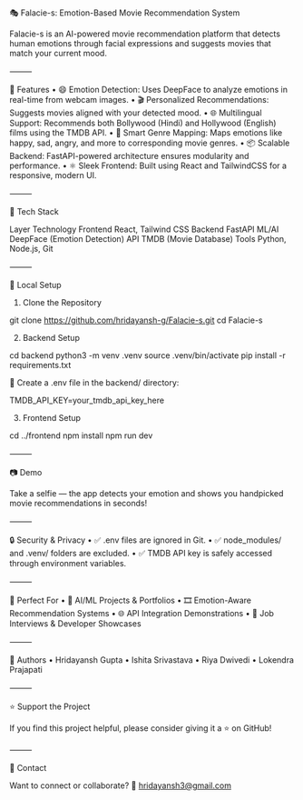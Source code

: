 🎭 Falacie-s: Emotion-Based Movie Recommendation System

Falacie-s is an AI-powered movie recommendation platform that detects human emotions through facial expressions and suggests movies that match your current mood.

⸻

🚀 Features
	•	😄 Emotion Detection: Uses DeepFace to analyze emotions in real-time from webcam images.
	•	🎬 Personalized Recommendations: Suggests movies aligned with your detected mood.
	•	🌐 Multilingual Support: Recommends both Bollywood (Hindi) and Hollywood (English) films using the TMDB API.
	•	🧠 Smart Genre Mapping: Maps emotions like happy, sad, angry, and more to corresponding movie genres.
	•	📦 Scalable Backend: FastAPI-powered architecture ensures modularity and performance.
	•	⚛️ Sleek Frontend: Built using React and TailwindCSS for a responsive, modern UI.

⸻

🧪 Tech Stack

Layer	Technology
Frontend	React, Tailwind CSS
Backend	FastAPI
ML/AI	DeepFace (Emotion Detection)
API	TMDB (Movie Database)
Tools	Python, Node.js, Git


⸻

🔧 Local Setup

1. Clone the Repository

git clone https://github.com/hridayansh-g/Falacie-s.git
cd Falacie-s

2. Backend Setup

cd backend
python3 -m venv .venv
source .venv/bin/activate
pip install -r requirements.txt

🔑 Create a .env file in the backend/ directory:

TMDB_API_KEY=your_tmdb_api_key_here

3. Frontend Setup

cd ../frontend
npm install
npm run dev


⸻

📷 Demo

Take a selfie — the app detects your emotion and shows you handpicked movie recommendations in seconds!

⸻

🔒 Security & Privacy
	•	✅ .env files are ignored in Git.
	•	✅ node_modules/ and .venv/ folders are excluded.
	•	✅ TMDB API key is safely accessed through environment variables.

⸻

💼 Perfect For
	•	🧠 AI/ML Projects & Portfolios
	•	🎞 Emotion-Aware Recommendation Systems
	•	🌐 API Integration Demonstrations
	•	🧳 Job Interviews & Developer Showcases

⸻

🙌 Authors
	•	Hridayansh Gupta
	•	Ishita Srivastava
	•	Riya Dwivedi
	•	Lokendra Prajapati

⸻

⭐ Support the Project

If you find this project helpful, please consider giving it a ⭐ on GitHub!

⸻

📩 Contact

Want to connect or collaborate?
📧 hridayansh3@gmail.com